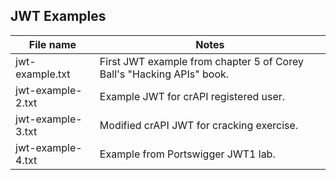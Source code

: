 ## JWT Examples

| File name | Notes |
| --------- | ----- |
| jwt-example.txt | First JWT example from chapter 5 of Corey Ball's "Hacking APIs" book. |
| jwt-example-2.txt | Example JWT for crAPI registered user. |
| jwt-example-3.txt | Modified crAPI JWT for cracking exercise. |
| jwt-example-4.txt | Example from Portswigger JWT1 lab. |
